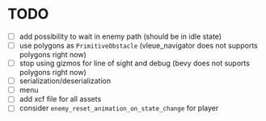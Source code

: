 # TODO

- [ ] add possibility to wait in enemy path (should be in idle state)
- [ ] use polygons as `PrimitiveObstacle` (vleue_navigator does not supports polygons right now)
- [ ] stop using gizmos for line of sight and debug (bevy does not suports polygons right now)
- [ ] serialization/deserialization
- [ ] menu
- [ ] add xcf file for all assets
- [ ] consider `enemy_reset_animation_on_state_change` for player
